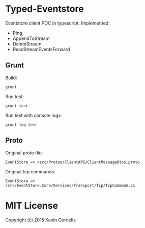 # Typed-Eventstore

Eventstore client POC in typescript.
Implemented:
- Ping
- AppendToStream
- DeleteStream
- ReadStreamEventsForward

## Grunt

Build: 

	grunt
	
Run test: 

	grunt test
	
Run test with console logs: 

	grunt log test	


## Proto

Original proto file: 

	EventStore => /src/Protos/ClientAPI/ClientMessageDtos.proto
	
Original tcp commands: 

	EventStore => /src/EventStore.Core/Services/Transport/Tcp/TcpCommand.cs




# MIT License

Copyright (c) 2015 Kevin Cornelis